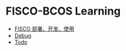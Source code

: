 # FISCO-BCOS Learning

- [FISCO 部署、开发、使用](./fisco.lux.md)
- [Debug](./debug.md)
- [Todo](./todo.md)

